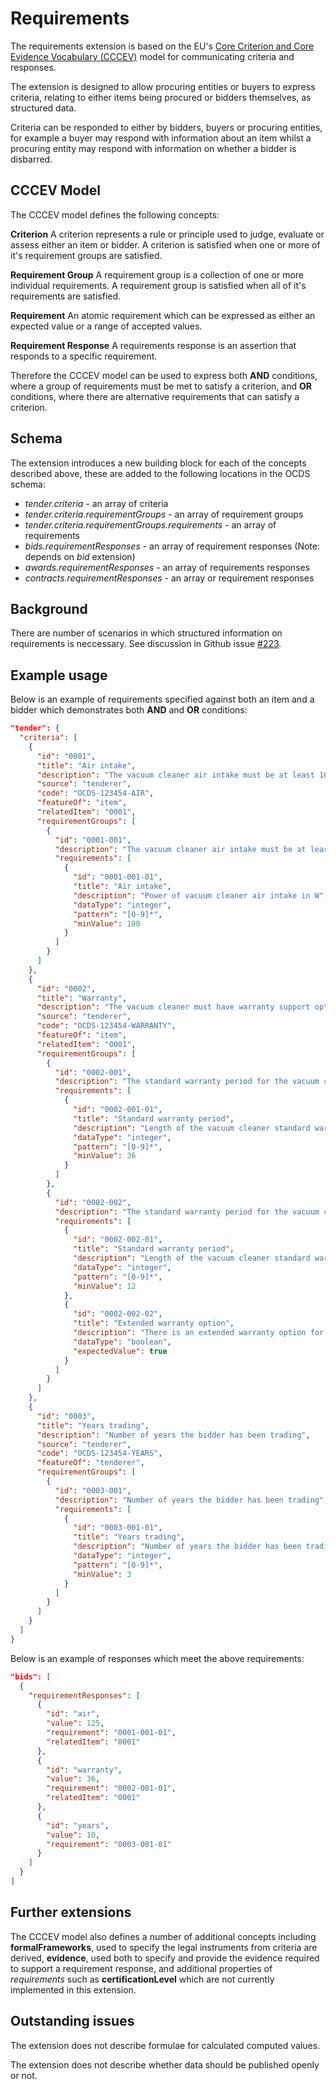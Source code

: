 # Requirements

The requirements extension is based on the EU's [Core Criterion and Core Evidence Vocabulary (CCCEV)](https://joinup.ec.europa.eu/node/153001) model for communicating criteria and responses.

The extension is designed to allow procuring entities or buyers to express criteria, relating to either items being procured or bidders themselves, as structured data.

Criteria can be responded to either by bidders, buyers or procuring entities, for example a buyer may respond with information about an item whilst a procuring entity may respond with information on whether a bidder is disbarred.

## CCCEV Model

The CCCEV model defines the following concepts:

**Criterion**
A criterion represents a rule or principle used to judge, evaluate or assess either an item or bidder. A criterion is satisfied when one or more of it's requirement groups are satisfied.

**Requirement Group**
A requirement group is a collection of one or more individual requirements. A requirement group is satisfied when all of it's requirements are satisfied.

**Requirement**
An atomic requirement which can be expressed as either an expected value or a range of accepted values.

**Requirement Response**
A requirements response is an assertion that responds to a specific requirement.

Therefore the CCCEV model can be used to express both **AND** conditions, where a group of requirements must be met to satisfy a criterion, and **OR** conditions, where there are alternative requirements that can satisfy a criterion.

## Schema

The extension introduces a new building block for each of the concepts described above, these are added to the following locations in the OCDS schema:

- *tender.criteria* - an array of criteria
- *tender.criteria.requirementGroups* - an array of requirement groups
- *tender.criteria.requirementGroups.requirements* - an array of requirements
- *bids.requirementResponses* - an array of requirement responses (Note: depends on *bid* extension)
- *awards.requirementResponses* - an array of requirements responses
- *contracts.requirementResponses* - an array or requirement responses

## Background

There are number of scenarios in which structured information on requirements is neccessary. See discussion in Github issue [#223](https://github.com/open-contracting/standard/issues/223).

## Example usage

Below is an example of requirements specified against both an item and a bidder which demonstrates both **AND** and **OR** conditions:

````json
"tender": {
  "criteria": [
    {
      "id": "0001",
      "title": "Air intake",
      "description": "The vacuum cleaner air intake must be at least 100W",
      "source": "tenderer",
      "code": "OCDS-123454-AIR",
      "featureOf": "item",
      "relatedItem": "0001",
      "requirementGroups": [
        {
          "id": "0001-001",
          "description": "The vacuum cleaner air intake must be at least 100W",
          "requirements": [
            {
              "id": "0001-001-01",
              "title": "Air intake",
              "description": "Power of vacuum cleaner air intake in W",
              "dataType": "integer",
              "pattern": "[0-9]*",
              "minValue": 100
            }
          ]
        }
      ]
    },
    {
      "id": "0002",
      "title": "Warranty",
      "description": "The vacuum cleaner must have warranty support options for at least 36 months",
      "source": "tenderer",
      "code": "OCDS-123454-WARRANTY",
      "featureOf": "item",
      "relatedItem": "0001",
      "requirementGroups": [
        {
          "id": "0002-001",
          "description": "The standard warranty period for the vacuum cleaner must be at least 36 months",
          "requirements": [
            {
              "id": "0002-001-01",
              "title": "Standard warranty period",
              "description": "Length of the vacuum cleaner standard warranty period in months",
              "dataType": "integer",
              "pattern": "[0-9]*",
              "minValue": 36
            }
          ]
        },
        {
          "id": "0002-002",
          "description": "The standard warranty period for the vacuum cleaner must be at least 12 months with an option to extend to 36 months",
          "requirements": [
            {
              "id": "0002-002-01",
              "title": "Standard warranty period",
              "description": "Length of the vacuum cleaner standard warranty period in months",
              "dataType": "integer",
              "pattern": "[0-9]*",
              "minValue": 12
            },
            {
              "id": "0002-002-02",
              "title": "Extended warranty option",
              "description": "There is an extended warranty option for at least 36 months",
              "dataType": "boolean",
              "expectedValue": true
            }
          ]
        }
      ]
    },
    {
      "id": "0003",
      "title": "Years trading",
      "description": "Number of years the bidder has been trading",
      "source": "tenderer",
      "code": "OCDS-123454-YEARS",
      "featureOf": "tenderer",
      "requirementGroups": [
        {
          "id": "0003-001",
          "description": "Number of years the bidder has been trading",
          "requirements": [
            {
              "id": "0003-001-01",
              "title": "Years trading",
              "description": "Number of years the bidder has been trading",
              "dataType": "integer",
              "pattern": "[0-9]*",
              "minValue": 3
            }
          ]
        }
      ]
    }
  ]
}
````
Below is an example of responses which meet the above requirements:

````json
"bids": [
  {
    "requirementResponses": [
      {
        "id": "air",
        "value": 125,
        "requirement": "0001-001-01",
        "relatedItem": "0001"
      },
      {
        "id": "warranty",
        "value": 36,
        "requirement": "0002-001-01",
        "relatedItem": "0001"
      },
      {
        "id": "years",
        "value": 10,
        "requirement": "0003-001-01"
      }
    ]
  }
]
````

## Further extensions

The CCCEV model also defines a number of additional concepts including **formalFrameworks**, used to specify the legal instruments from criteria are derived, **evidence**, used both to specify and provide the evidence required to support a requirement response, and additional properties of *requirements* such as **certificationLevel** which are not currently implemented in this extension.

## Outstanding issues

The extension does not describe formulae for calculated computed values.

The extension does not describe whether data should be published openly or not.

